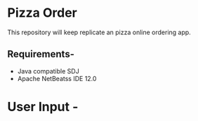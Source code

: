 # Pizza Order
This repository will keep replicate an pizza online ordering app.  

## Requirements-
 - Java compatible SDJ
 - Apache NetBeatss IDE 12.0 

# User Input -

